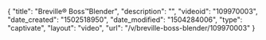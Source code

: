 {
    "title": "Breville&reg; Boss&trade;Blender",
    "description": "",
    "videoid": "109970003",
    "date_created": "1502518950",
    "date_modified": "1504284006",
    "type": "captivate",
    "layout": "video",
    "url": "\/v\/breville-boss-blender\/109970003"
}